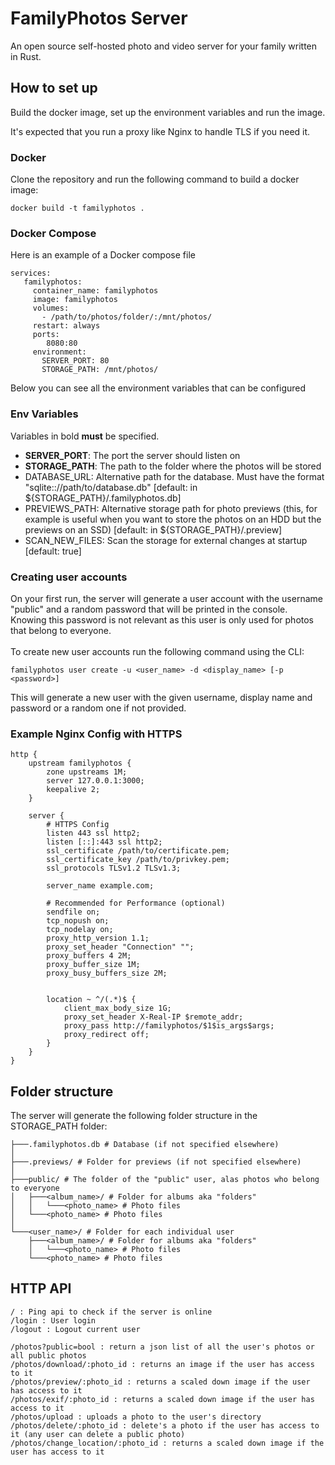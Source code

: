 # FamilyPhotos Server

An open source self-hosted photo and video server for your family written in Rust.

## How to set up
Build the docker image, set up the environment variables and run the image.<br>

It's expected that you run a proxy like Nginx to handle TLS if you need it.

### Docker
Clone the repository and run the following command to build a docker image:
```shell
docker build -t familyphotos .
```

### Docker Compose
Here is an example of a Docker compose file

```
services:
   familyphotos:
     container_name: familyphotos
     image: familyphotos
     volumes:
       - /path/to/photos/folder/:/mnt/photos/
     restart: always
     ports:
        8080:80
     environment:
       SERVER_PORT: 80
       STORAGE_PATH: /mnt/photos/
```

Below you can see all the environment variables that can be configured

### Env Variables
Variables in bold **must** be specified.
- **SERVER_PORT**: The port the server should listen on
- **STORAGE_PATH**: The path to the folder where the photos will be stored
- DATABASE_URL: Alternative path for the database. Must have the format "sqlite:://path/to/database.db" [default: in ${STORAGE_PATH}/.familyphotos.db]
- PREVIEWS_PATH: Alternative storage path for photo previews (this, for example is useful when you want to store the photos on an HDD but the previews on an SSD) [default: in ${STORAGE_PATH}/.preview]
- SCAN_NEW_FILES: Scan the storage for external changes at startup [default: true]

### Creating user accounts
On your first run, the server will generate a user account with the username "public" and a random password that will be printed in the console.<br>
Knowing this password is not relevant as this user is only used for photos that belong to everyone.<br><br>
To create new user accounts run the following command using the CLI:<br>
```shell
familyphotos user create -u <user_name> -d <display_name> [-p <password>]
```
This will generate a new user with the given username, display name and password or a random one if not provided.<br>

### Example Nginx Config with HTTPS
```
http {
    upstream familyphotos {
        zone upstreams 1M;
        server 127.0.0.1:3000;
        keepalive 2;
    }

    server {
        # HTTPS Config
        listen 443 ssl http2;
        listen [::]:443 ssl http2;
        ssl_certificate /path/to/certificate.pem;
        ssl_certificate_key /path/to/privkey.pem;
        ssl_protocols TLSv1.2 TLSv1.3;

        server_name example.com;

        # Recommended for Performance (optional)
        sendfile on;
        tcp_nopush on;
        tcp_nodelay on;
        proxy_http_version 1.1;
        proxy_set_header "Connection" "";
        proxy_buffers 4 2M;
        proxy_buffer_size 1M;
        proxy_busy_buffers_size 2M;

        
        location ~ ^/(.*)$ {
            client_max_body_size 1G;
            proxy_set_header X-Real-IP $remote_addr;
            proxy_pass http://familyphotos/$1$is_args$args;
            proxy_redirect off;
        }
    }
}
```

## Folder structure
The server will generate the following folder structure in the STORAGE_PATH folder:
```
├───.familyphotos.db # Database (if not specified elsewhere)
│
├───.previews/ # Folder for previews (if not specified elsewhere)
│
├───public/ # The folder of the "public" user, alas photos who belong to everyone
│   ├───<album_name>/ # Folder for albums aka "folders"
│   │   └───<photo_name> # Photo files
│   └───<photo_name> # Photo files
│
└───<user_name>/ # Folder for each individual user
    ├───<album_name>/ # Folder for albums aka "folders"
    │   └───<photo_name> # Photo files
    └───<photo_name> # Photo files
```

## HTTP API
```
/ : Ping api to check if the server is online
/login : User login
/logout : Logout current user

/photos?public=bool : return a json list of all the user's photos or all public photos
/photos/download/:photo_id : returns an image if the user has access to it
/photos/preview/:photo_id : returns a scaled down image if the user has access to it
/photos/exif/:photo_id : returns a scaled down image if the user has access to it
/photos/upload : uploads a photo to the user's directory
/photos/delete/:photo_id : delete's a photo if the user has access to it (any user can delete a public photo)
/photos/change_location/:photo_id : returns a scaled down image if the user has access to it
```
